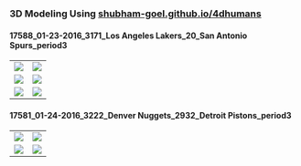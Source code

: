 <h3>3D Modeling Using <a href="https://shubham-goel.github.io/4dhumans/">shubham-goel.github.io/4dhumans</a></h3>

<h4>17588_01-23-2016_3171_Los Angeles Lakers_20_San Antonio Spurs_period3</h4>

<table>
  <tr>
    <td><img src='./src/LAL_SAS_P1.gif'></td>
    <td><img src='./src/LAL_SAS_V1.gif'></td>
  </tr>
  <tr>
    <td><img src='./src/LAL_SAS_P2.gif'></td>
    <td><img src='./src/LAL_SAS_V2.gif'></td>
  </tr>
  <tr>
    <td><img src='./src/LAL_SAS_P3.gif'></td>
    <td><img src='./src/LAL_SAS_V3.gif'></td>
  </tr>
</table>

<h4>17581_01-24-2016_3222_Denver Nuggets_2932_Detroit Pistons_period3</h4>

<table>
  <tr>
    <td><img src='./src/DET_DEN_P1.gif'></td>
    <td><img src='./src/DET_DEN_V1.gif'></td>
  </tr>
  <tr>
    <td><img src='./src/DET_DEN_P2.gif'></td>
    <td><img src='./src/DET_DEN_V2.gif'></td>
  </tr>
</table>
